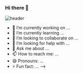 ### Hi there 👋

![header](https://capsule-render.vercel.app/api?type=waving&color=timeGradient&height=300&section=header&text=It's&nbsp;good&nbsp;to&nbsp;see&nbsp;you%20-nl-&fontSize=80)

- 🔭 I’m currently working on ...
- 🌱 I’m currently learning ...
- 👯 I’m looking to collaborate on ...
- 🤔 I’m looking for help with ...
- 💬 Ask me about ...
- 📫 How to reach me: ...
- 😄 Pronouns: ...
- ⚡ Fun fact: ...
-->

